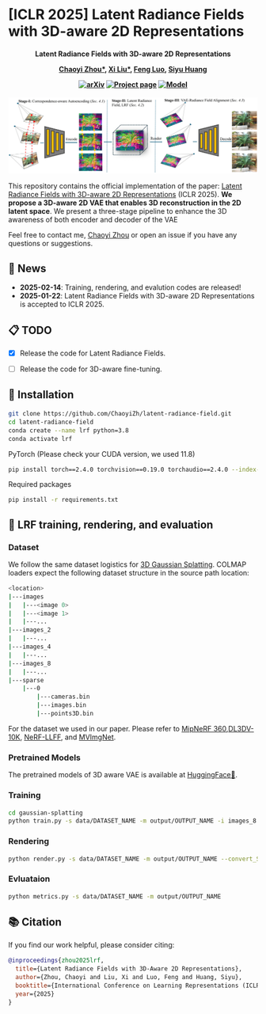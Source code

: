 # [ICLR 2025] Latent Radiance Fields with 3D-aware 2D Representations

<h4 align="center">

Latent Radiance Fields with 3D-aware 2D Representations

[Chaoyi Zhou*](https://chaoyizh.github.io/chaoyizh-home-page/), [Xi Liu*](https://xiliu8006.github.io/), [Feng Luo](https://people.computing.clemson.edu/~luofeng/), [Siyu Huang](https://siyuhuang.github.io/)

[![arXiv](https://img.shields.io/badge/arXiv-2502.09613-b31b1b.svg?logo=arXiv)](https://arxiv.org/abs/2502.09613)
[![Project page](https://img.shields.io/badge/Project-Page-brightgreen)](https://latent-radiance-field.github.io/LRF/)
[![Model](https://img.shields.io/badge/HF-Model-yellow)](https://huggingface.co/chaoyizh/LRF)




</h4>
<p>
    <img width="730" src="./assets/method.png">
</p>

This repository contains the official implementation of the paper: [Latent Radiance Fields with 3D-aware 2D Representations](https://arxiv.org/abs/2502.09613) (ICLR 2025).
**We propose a 3D-aware 2D VAE that enables 3D reconstruction in the 2D latent space**. We present a three-stage pipeline to enhance the 3D awareness of both encoder and decoder of the VAE

Feel free to contact me, [Chaoyi Zhou](https://chaoyizh.github.io/chaoyizh-home-page/) or open an issue if you have any questions or suggestions.


## 📢 News
- **2025-02-14**: Training, rendering, and evalution codes are released!
- **2025-01-22**: Latent Radiance Fields with 3D-aware 2D Representations is accepted to ICLR 2025.



## 📋 TODO

- [x] Release the code for Latent Radiance Fields.
- [ ] Release the code for 3D-aware fine-tuning.



## 🔧 Installation

```bash
git clone https://github.com/ChaoyiZh/latent-radiance-field.git
cd latent-radiance-field
conda create --name lrf python=3.8
conda activate lrf
```
PyTorch (Please check your CUDA version, we used 11.8)
```bash
pip install torch==2.4.0 torchvision==0.19.0 torchaudio==2.4.0 --index-url https://download.pytorch.org/whl/cu118
```
Required packages
```bash
pip install -r requirements.txt
```

## 🦾 LRF training, rendering, and evaluation
### Dataset
We follow the same dataset logistics for [3D Gaussian Splatting](https://github.com/graphdeco-inria/gaussian-splatting). COLMAP loaders expect the following dataset structure in the source path location:
```bash
<location>
|---images
|   |---<image 0>
|   |---<image 1>
|   |---...
|---images_2
|   |---...
|---images_4
|   |---...
|---images_8
|   |---...
|---sparse
    |---0
        |---cameras.bin
        |---images.bin
        |---points3D.bin
```
For the dataset we used in our paper. Please refer to [MipNeRF 360](https://jonbarron.info/mipnerf360/),[DL3DV-10K](https://dl3dv-10k.github.io/DL3DV-10K/), [NeRF-LLFF](https://www.kaggle.com/datasets/arenagrenade/llff-dataset-full/data), and [MVImgNet](https://github.com/GAP-LAB-CUHK-SZ/MVImgNet).

### Pretrained Models
The pretrained models of 3D aware VAE is available at [HuggingFace🤗](https://huggingface.co/chaoyizh/LRF).
###
### Training
```bash
cd gaussian-splatting
python train.py -s data/DATASET_NAME -m output/OUTPUT_NAME -i images_8 --ae_model VAE --ckpt_path path/to/ckpt --cfg_path config/config.yaml --eval --convert_SHs_python
```
### Rendering
```bash
python render.py -s data/DATASET_NAME -m output/OUTPUT_NAME --convert_SHs_python --full_render
```
### Evluataion
```bash
python metrics.py -s data/DATASET_NAME -m output/OUTPUT_NAME
```
## 📚 Citation
If you find our work helpful, please consider citing:
```bibtex
@inproceedings{zhou2025lrf,
  title={Latent Radiance Fields with 3D-Aware 2D Representations},
  author={Zhou, Chaoyi and Liu, Xi and Luo, Feng and Huang, Siyu},
  booktitle={International Conference on Learning Representations (ICLR)},
  year={2025}
}
```


